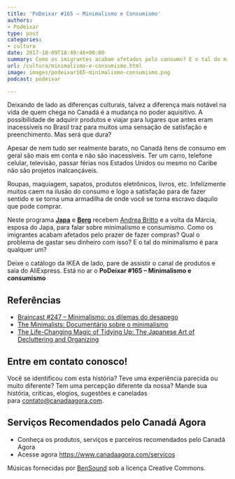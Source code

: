 ```yaml
---
title: 'PoDeixar #165 – Minimalismo e Consumismo'
authors:
- Podeixar
type: post
categories:
- cultura
date: 2017-10-09T18:49:46+00:00
summary: Como os imigrantes acabam afetados pelo consumo? E o tal do minimalismo é para qualquer um? E você? Se acha uma pessoa minimalista ou consumista?
url: /cultura/minimalismo-e-consumismo.html
image: images/podeixar165-minimalismo-consumismo.png
podcast: podeixar

---
```

Deixando de lado as diferenças culturais, talvez a diferença mais notável na vida de quem chega no Canadá é a mudança no poder aquisitivo. A possibilidade de adquirir produtos e viajar para lugares que antes eram inacessíveis no Brasil traz para muitos uma sensação de satisfação e preenchimento. Mas será que dura?

Apesar de nem tudo ser realmente barato, no Canadá ítens de consumo em geral são mais em conta e não são inacessíveis. Ter um carro, telefone celular, televisão, passar férias nos Estados Unidos ou mesmo no Caribe não são projetos inalcançáveis.

Roupas, maquiagem, sapatos, produtos eletrônicos, livros, etc. Infelizmente muitos caem na ilusão do consumo e logo a satisfação para de fazer sentido e se torna uma armadilha de onde você se torna escravo daquilo que pode comprar.

Neste programa [**Japa**][1] e [**Berg**][2] recebem [Andrea Britto][3] e a volta da Márcia, esposa do Japa, para falar sobre minimalismo e consumismo. Como os imigrantes acabam afetados pelo prazer de fazer compras? Qual o problema de gastar seu dinheiro com isso? E o tal do minimalismo é para qualquer um?

Deixe o catálogo da IKEA de lado, pare de assistir o canal de produtos e saia do AliExpress. Está no ar o **PoDeixar #165 &#8211; Minimalismo e consumismo**



## Referências

  * <a href="http://www.b9.com.br/79268/braincast-247-minimalismo-os-dilemas-do-desapego/" target="_blank" rel="noopener">Braincast #247 &#8211; Minimalismo: os dilemas do desapego</a>
  * <a href="https://www.theminimalists.com/canada/" target="_blank" rel="noopener">The Minimalists: Documentário sobre o minimalismo</a>
  * <a href="https://www.amazon.ca/Life-Changing-Magic-Tidying-Decluttering-Organizing/dp/1607747308" target="_blank" rel="noopener">The Life-Changing Magic of Tidying Up: The Japanese Art of Decluttering and Organizing</a>

## Entre em contato conosco!

Você se identificou com esta história? Teve uma experiência parecida ou muito diferente? Tem uma percepção diferente da nossa? Mande sua história, críticas, elogios, sugestões e caneladas para <contato@canadaagora.com>.

## Serviços Recomendados pelo Canadá Agora

  * Conheça os produtos, serviços e parceiros recomendados pelo Canadá Agora
  * Acesse agora <https://www.canadaagora.com/servicos>

Músicas fornecidas por <a href="http://www.bensound.com/" target="_blank" rel="noopener noreferrer">BenSound</a> sob a licença Creative Commons.

 [1]: https://www.canadaagora.com/japa
 [2]: https://www.canadaagora.com/berg
 [3]: /andreabritto